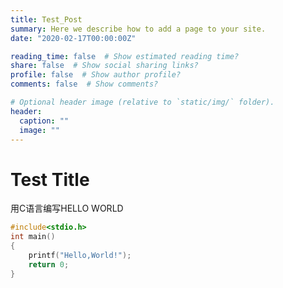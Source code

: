 ```yaml
---
title: Test_Post
summary: Here we describe how to add a page to your site.
date: "2020-02-17T00:00:00Z"

reading_time: false  # Show estimated reading time?
share: false  # Show social sharing links?
profile: false  # Show author profile?
comments: false  # Show comments?

# Optional header image (relative to `static/img/` folder).
header:
  caption: ""
  image: ""
---
```


# Test Title
用C语言编写HELLO WORLD

```c
#include<stdio.h>
int main()
{
    printf("Hello,World!");
    return 0;
}
```

